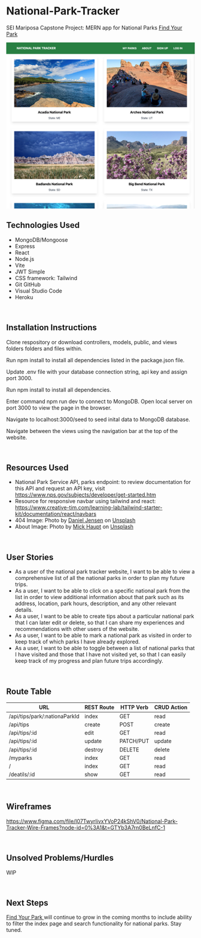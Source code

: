 # National-Park-Tracker
SEI Mariposa Capstone Project: MERN app for National Parks  <a href="https://find-your-park.herokuapp.com/"> Find Your Park </a>


![alt text](/np-app/frontend/public/NP%20App.png "App screenshot") 


## Technologies Used
- MongoDB/Mongoose 
- Express 
- React
- Node.js
- Vite
- JWT Simple
- CSS framework: Tailwind
- Git GitHub
- Visual Studio Code
- Heroku 

<br>

## Installation Instructions
Clone respository or download controllers, models, public, and views folders folders and files within. 

Run npm install to install all dependencies listed in the package.json file.

Update .env file with your database connection string, api key and assign port 3000.

Run npm install to install all dependencies.

Enter command npm run dev to connect to MongoDB. Open local server on port 3000 to view the page in the browser. 

Navigate to localhost:3000/seed to seed inital data to MongoDB database.

Navigate between the views using the navigation bar at the top of the website. 

<br>

## Resources Used
- National Park Service API, parks endpoint: to review documentation for this API and request an API key, visit https://www.nps.gov/subjects/developer/get-started.htm
- Resource for responsive navbar using tailwind and react: https://www.creative-tim.com/learning-lab/tailwind-starter-kit/documentation/react/navbars
- 404 Image: Photo by <a href="https://unsplash.com/@dallehj?utm_source=unsplash&utm_medium=referral&utm_content=creditCopyText">Daniel Jensen</a> on <a href="https://unsplash.com/photos/UDleHDOhBZ8?utm_source=unsplash&utm_medium=referral&utm_content=creditCopyText">Unsplash</a>
- About Image: Photo by <a href="https://unsplash.com/@rocinante_11?utm_source=unsplash&utm_medium=referral&utm_content=creditCopyText">Mick Haupt</a> on <a href="https://unsplash.com/s/photos/national-park?utm_source=unsplash&utm_medium=referral&utm_content=creditCopyText">Unsplash</a>
  
<br>

## User Stories 
- As a user of the national park tracker website, I want to be able to view a comprehensive list of all the national parks in order to plan my future trips.
- As a user, I want to be able to click on a specific national park from the list in order to view additional information about that park such as its address, location, park hours, description, and any other relevant details.
- As a user, I want to be able to create tips about a particular national park that I can later edit or delete, so that I can share my experiences and recommendations with other users of the website.
- As a user, I want to be able to mark a national park as visited in order to keep track of which parks I have already explored.
- As a user, I want to be able to toggle between a list of national parks that I have visited and those that I have not visited yet, so that I can easily keep track of my progress and plan future trips accordingly.

<br>

## Route Table
|       **URL**                  | **REST Route** | **HTTP Verb** | **CRUD Action** |        
| ------------------------------ | -------------- | ------------- | --------------- | 
| /api/tips/park/:nationaParkId  | index          | GET           | read            | 
| /api/tips                      | create         | POST          | create          | 
| /api/tips/:id                  | edit           | GET           | read            | 
| /api/tips/:id                  | update         | PATCH/PUT     | update          | 
| /api/tips/:id                  | destroy        | DELETE        | delete          | 
| /myparks                       | index          | GET           | read            | 
| /                              | index          | GET           | read            | 
| /deatils/:id                   | show           | GET           | read            |


<br>

## Wireframes
https://www.figma.com/file/I07TwyrIivxYVoP24kShV0/National-Park-Tracker-Wire-Frames?node-id=0%3A1&t=GTYb3A7rn0BeLnfC-1 

<br>

## Unsolved Problems/Hurdles
WIP

<br>

## Next Steps
<a href="https://find-your-park.herokuapp.com/"> Find Your Park </a>  will continue to grow in the coming months to include ability to filter the index page and search functionality for national parks. Stay tuned. 